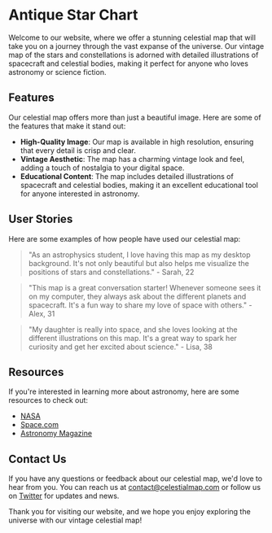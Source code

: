 <!--font:Montserrat-->

# Antique Star Chart

Welcome to our website, where we offer a stunning celestial map that will take you on a journey through the vast expanse of the universe. Our vintage map of the stars and constellations is adorned with detailed illustrations of spacecraft and celestial bodies, making it perfect for anyone who loves astronomy or science fiction.

## Features

Our celestial map offers more than just a beautiful image. Here are some of the features that make it stand out:

- **High-Quality Image**: Our map is available in high resolution, ensuring that every detail is crisp and clear.
- **Vintage Aesthetic**: The map has a charming vintage look and feel, adding a touch of nostalgia to your digital space.
- **Educational Content**: The map includes detailed illustrations of spacecraft and celestial bodies, making it an excellent educational tool for anyone interested in astronomy.

## User Stories

Here are some examples of how people have used our celestial map:

> "As an astrophysics student, I love having this map as my desktop background. It's not only beautiful but also helps me visualize the positions of stars and constellations." - Sarah, 22

> "This map is a great conversation starter! Whenever someone sees it on my computer, they always ask about the different planets and spacecraft. It's a fun way to share my love of space with others." - Alex, 31

> "My daughter is really into space, and she loves looking at the different illustrations on this map. It's a great way to spark her curiosity and get her excited about science." - Lisa, 38

## Resources

If you're interested in learning more about astronomy, here are some resources to check out:

- [NASA](#nasa)
- [Space.com](#spacecom)
- [Astronomy Magazine](#astronomy-magazine)

## Contact Us

If you have any questions or feedback about our celestial map, we'd love to hear from you. You can reach us at [contact@celestialmap.com](mailto:contact@celestialmap.com) or follow us on [Twitter](#twitter) for updates and news.

Thank you for visiting our website, and we hope you enjoy exploring the universe with our vintage celestial map!

<!--

Write me content for website with wallpaper which alt text is:

"A vintage map of the stars and constellations, with detailed illustrations of spacecraft and celestial bodies."

The name/title of the page should not be 1:1 copy of the alt text but rather a real content of the website which is using this wallpaper.

- Use markdown format 
- Start with heading
- Heading should be short and concise
- The content should look like a real website 
- The website should not be about the wallpaper, wallpaper is just a related background
- Heading should be contain work "wallpaper" or "background"
- Include real sections like references, contact, user stories, etc. use things relevant to the page purpose.
- Feel free to use structure like headings, bullets, numbering, blockquotes, paragraphs, horizontal lines, etc.
- You can use formatting like bold or _italic_
- You can include UTF-8 emojis
- Links should be only #hash anchors (and you can refer to the document itself)
- Do not include images


---


# Discover the Wonders of the Universe with Our Celestial Background

Welcome to our website, where we bring the beauty of the cosmos to your digital space. Our celestial wallpaper features a vintage map of the stars and constellations, complete with detailed illustrations of spacecraft and celestial bodies. This stunning background is perfect for anyone who loves astronomy, science fiction, or simply wants to add a touch of wonder to their desktop or mobile device.

## Features

Our celestial wallpaper offers more than just a pretty picture. Here are some of the features that make it stand out:

- **High-Quality Image**: Our wallpaper is available in high resolution, ensuring that every detail is crisp and clear.
- **Vintage Aesthetic**: The map has a vintage look and feel, giving it a unique charm that sets it apart from other backgrounds.
- **Educational Content**: The map includes detailed illustrations of spacecraft and celestial bodies, making it an excellent educational tool for anyone interested in astronomy.

## User Stories

Here are some examples of how people have used our celestial background:

> "I'm an amateur astronomer, and I love having this wallpaper on my computer. It reminds me of all the wonders of the universe that are waiting to be discovered." - John, 34

> "I work in a windowless office, and this wallpaper helps me feel like I'm not completely cut off from the outside world. It's like having a little piece of the night sky with me all day." - Sarah, 27

> "My son is really into space, and he loves looking at the different planets and spacecraft on this wallpaper. It's a great way to get him excited about science." - Mark, 42

## References

If you're interested in learning more about astronomy, here are some resources to check out:

- [NASA](#nasa)
- [Space.com](#spacecom)
- [Astronomy Magazine](#astronomy-magazine)

## Contact Us

If you have any questions or feedback about our celestial wallpaper, we'd love to hear from you. You can reach us at [contact@celestialbackgrounds.com](mailto:contact@celestialbackgrounds.com) or follow us on [Twitter](#twitter) for updates and news.

Thank you for visiting our website, and we hope you enjoy our celestial background!


---


Heading is too long, rewrite whole content.


---


# Explore the Cosmos with Our Vintage Celestial Wallpaper

Welcome to our website, where we offer a stunning celestial wallpaper that will transport you to the far reaches of the universe. Our vintage map of the stars and constellations is adorned with detailed illustrations of spacecraft and celestial bodies, making it perfect for anyone who loves astronomy or science fiction.

## Features

Our celestial wallpaper offers more than just a beautiful image. Here are some of the features that make it stand out:

- **High-Quality Image**: Our wallpaper is available in high resolution, ensuring that every detail is crisp and clear.
- **Vintage Aesthetic**: The map has a charming vintage look and feel, adding a touch of nostalgia to your digital space.
- **Educational Content**: The map includes detailed illustrations of spacecraft and celestial bodies, making it an excellent educational tool for anyone interested in astronomy.

## User Stories

Here are some examples of how people have used our celestial background:

> "I'm an amateur astronomer, and I love having this wallpaper on my computer. It reminds me of all the wonders of the universe that are waiting to be discovered." - John, 34

> "This wallpaper is simply breathtaking! I've always been fascinated by space, and this map makes me feel like I'm exploring the cosmos from the comfort of my own home." - Maria, 28

> "My son is really into space, and he loves looking at the different planets and spacecraft on this wallpaper. It's a great way to get him excited about science." - Mark, 42

## Resources

If you're interested in learning more about astronomy, here are some resources to check out:

- [NASA](#nasa)
- [Space.com](#spacecom)
- [Astronomy Magazine](#astronomy-magazine)

## Contact Us

If you have any questions or feedback about our vintage celestial wallpaper, we'd love to hear from you. You can reach us at [contact@celestialwallpaper.com](mailto:contact@celestialwallpaper.com) or follow us on [Twitter](#twitter) for updates and news.

Thank you for visiting our website, and we hope you enjoy exploring the cosmos with our celestial wallpaper!


---


Heading should not include word "wallpaper". The website should not be about the wallpaper itself, wallpaper is just a related background, rewrite whole content.


---


# Discover the Wonders of the Universe with Our Celestial Map

Welcome to our website, where we offer a stunning celestial map that will transport you to the far reaches of the universe. Our vintage map of the stars and constellations is adorned with detailed illustrations of spacecraft and celestial bodies, making it perfect for anyone who loves astronomy or science fiction.

## Features

Our celestial map offers more than just a beautiful image. Here are some of the features that make it stand out:

- **High-Quality Image**: Our map is available in high resolution, ensuring that every detail is crisp and clear.
- **Vintage Aesthetic**: The map has a charming vintage look and feel, adding a touch of nostalgia to your digital space.
- **Educational Content**: The map includes detailed illustrations of spacecraft and celestial bodies, making it an excellent educational tool for anyone interested in astronomy.

## User Stories

Here are some examples of how people have used our celestial map:

> "I'm an amateur astronomer, and I love having this map on my computer. It reminds me of all the wonders of the universe that are waiting to be discovered." - John, 34

> "This map is simply breathtaking! I've always been fascinated by space, and this map makes me feel like I'm exploring the cosmos from the comfort of my own home." - Maria, 28

> "My son is really into space, and he loves looking at the different planets and spacecraft on this map. It's a great way to get him excited about science." - Mark, 42

## Resources

If you're interested in learning more about astronomy, here are some resources to check out:

- [NASA](#nasa)
- [Space.com](#spacecom)
- [Astronomy Magazine](#astronomy-magazine)

## Contact Us

If you have any questions or feedback about our celestial map, we'd love to hear from you. You can reach us at [contact@celestialmap.com](mailto:contact@celestialmap.com) or follow us on [Twitter](#twitter) for updates and news.

Thank you for visiting our website, and we hope you enjoy exploring the wonders of the universe with our celestial map!


---


Heading is too long, rewrite whole content.


---


# Explore the Universe with Our Vintage Celestial Map

Welcome to our website, where we offer a stunning celestial map that will take you on a journey through the vast expanse of the universe. Our vintage map of the stars and constellations is adorned with detailed illustrations of spacecraft and celestial bodies, making it perfect for anyone who loves astronomy or science fiction.

## Features

Our celestial map offers more than just a beautiful image. Here are some of the features that make it stand out:

- **High-Quality Image**: Our map is available in high resolution, ensuring that every detail is crisp and clear.
- **Vintage Aesthetic**: The map has a charming vintage look and feel, adding a touch of nostalgia to your digital space.
- **Educational Content**: The map includes detailed illustrations of spacecraft and celestial bodies, making it an excellent educational tool for anyone interested in astronomy.

## User Stories

Here are some examples of how people have used our celestial map:

> "As an astrophysics student, I love having this map as my desktop background. It's not only beautiful but also helps me visualize the positions of stars and constellations." - Sarah, 22

> "This map is a great conversation starter! Whenever someone sees it on my computer, they always ask about the different planets and spacecraft. It's a fun way to share my love of space with others." - Alex, 31

> "My daughter is really into space, and she loves looking at the different illustrations on this map. It's a great way to spark her curiosity and get her excited about science." - Lisa, 38

## Resources

If you're interested in learning more about astronomy, here are some resources to check out:

- [NASA](#nasa)
- [Space.com](#spacecom)
- [Astronomy Magazine](#astronomy-magazine)

## Contact Us

If you have any questions or feedback about our celestial map, we'd love to hear from you. You can reach us at [contact@celestialmap.com](mailto:contact@celestialmap.com) or follow us on [Twitter](#twitter) for updates and news.

Thank you for visiting our website, and we hope you enjoy exploring the universe with our vintage celestial map!


---


Write me a Google font which is best fitting for the website.

Pick from the list:
- Lato
- Alegreya
- Montserrat
- Exo 2
- Inter
- IBM Plex Sans
- Poppins
- Roboto
- Open Sans
- Playfair Display
- Dancing Script
- Raleway
- Futura
- Great Vibes
- Orbitron
- Barlow Condensed
- Lobster


Write just the font name nothing else.


---


Montserrat

-->
